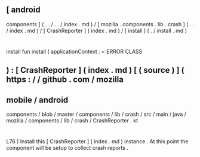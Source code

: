 [
android
-
components
]
(
.
.
/
.
.
/
index
.
md
)
/
[
mozilla
.
components
.
lib
.
crash
]
(
.
.
/
index
.
md
)
/
[
CrashReporter
]
(
index
.
md
)
/
[
install
]
(
.
/
install
.
md
)
#
install
fun
install
(
applicationContext
:
<
ERROR
CLASS
>
)
:
[
CrashReporter
]
(
index
.
md
)
[
(
source
)
]
(
https
:
/
/
github
.
com
/
mozilla
-
mobile
/
android
-
components
/
blob
/
master
/
components
/
lib
/
crash
/
src
/
main
/
java
/
mozilla
/
components
/
lib
/
crash
/
CrashReporter
.
kt
#
L76
)
Install
this
[
CrashReporter
]
(
index
.
md
)
instance
.
At
this
point
the
component
will
be
setup
to
collect
crash
reports
.
